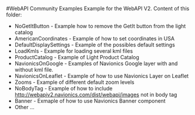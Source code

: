 #WebAPI Community Examples
Example for the WebAPI V2. Content of this folder:

* NoGetItButton - Example how to remove the GetIt button from the light catalog
* AmericanCoordinates - Example of how to set coordinates in USA
* DefaultDisplaySettings - Example of the possibles default settings
* LoadKmls - Example for loading several kml files
* ProductCatalog - Example of Light Product Catalog
* NavionicsOnGoogle - Examples of Navionics Google layer with and without kml file.
* NavionicsOnLeaflet - Example of how to use Navionics Layer on Leaflet
* Zooms - Example of different default zoom levels
* NoBodyTag - Example of how to include http://webapiv2.navionics.com/dist/webapi/images not in body tag
* Banner - Exmaple of how to use Navionics Banner component
* Other ...

